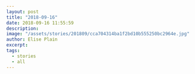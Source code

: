 ```yaml
---
layout: post
title: "2018-09-16"
date: 2018-09-16 11:55:59
description: 
image: "/assets/stories/201809/cca704314ba1f2bd10b555250bc2964e.jpg"
author: Elise Plain
excerpt: 
tags: 
  - stories
  - all
---
```



<p></p>

